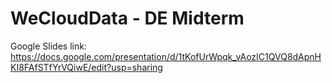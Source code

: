 # WeCloudData - DE Midterm

Google Slides link: https://docs.google.com/presentation/d/1tKofUrWpqk_vAozIC1QVQ8dApnHKI8FAfSTfYrVQiwE/edit?usp=sharing
